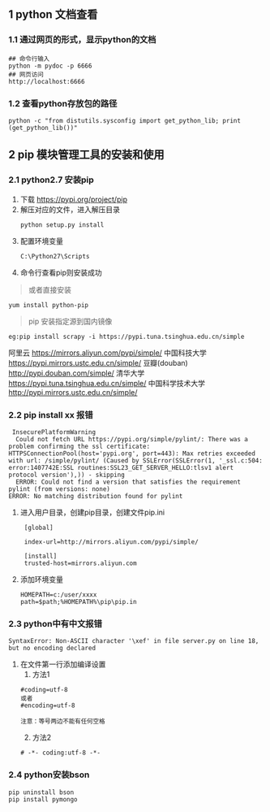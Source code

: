 ## 1 python 文档查看

### 1.1 通过网页的形式，显示python的文档

```
## 命令行输入
python -m pydoc -p 6666
## 网页访问
http://localhost:6666
```

### 1.2 查看python存放包的路径

```
python -c "from distutils.sysconfig import get_python_lib; print (get_python_lib())"
```

## 2  pip 模块管理工具的安装和使用

### 2.1 python2.7 安装pip

1. 下载 https://pypi.org/project/pip
2. 解压对应的文件，进入解压目录
   ```
   python setup.py install
   ```
3. 配置环境变量
   ```
   C:\Python27\Scripts
   ```
4. 命令行查看pip则安装成功

> 或者直接安装
```
yum install python-pip
```
> pip 安装指定源到国内镜像
```
eg:pip install scrapy -i https://pypi.tuna.tsinghua.edu.cn/simple 
```
阿里云 https://mirrors.aliyun.com/pypi/simple/
中国科技大学 https://pypi.mirrors.ustc.edu.cn/simple/
豆瓣(douban) http://pypi.douban.com/simple/
清华大学 https://pypi.tuna.tsinghua.edu.cn/simple/
中国科学技术大学 http://pypi.mirrors.ustc.edu.cn/simple/

### 2.2 pip install xx 报错

```
 InsecurePlatformWarning
  Could not fetch URL https://pypi.org/simple/pylint/: There was a problem confirming the ssl certificate: HTTPSConnectionPool(host='pypi.org', port=443): Max retries exceeded with url: /simple/pylint/ (Caused by SSLError(SSLError(1, '_ssl.c:504: error:1407742E:SSL routines:SSL23_GET_SERVER_HELLO:tlsv1 alert protocol version'),)) - skipping
  ERROR: Could not find a version that satisfies the requirement pylint (from versions: none)
ERROR: No matching distribution found for pylint
```
1. 进入用户目录，创建pip目录，创建文件pip.ini
   ```
    [global]

    index-url=http://mirrors.aliyun.com/pypi/simple/

    [install]
    trusted-host=mirrors.aliyun.com
   ```
2. 添加环境变量
   ```
   HOMEPATH=c:/user/xxxx
   path=$path;%HOMEPATH%\pip\pip.in
   ```
### 2.3 python中有中文报错

```
SyntaxError: Non-ASCII character '\xef' in file server.py on line 18, but no encoding declared
```
1. 在文件第一行添加编译设置
   1. 方法1
   ```
   #coding=utf-8
   或者
   #encoding=utf-8

   注意：等号两边不能有任何空格
   ```
   2. 方法2
   ```
   # -*- coding:utf-8 -*- 
   ```

### 2.4 python安装bson

  ```
  pip uninstall bson
  pip install pymongo
  ```
